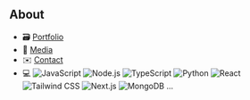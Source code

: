 ## About

- 🗃️ <a href="https://ruhanfreitas.com">Portfolio</a>
- 📱 <a href="/">Media</a>
- ✉️ <a href="mailto:ruhanfreitas@contato.com">Contact<a>
- 💻 ![JavaScript](https://img.shields.io/badge/-JavaScript-black?style=flat-square&logo=javascript&logoColor=white)
![Node.js](https://img.shields.io/badge/-Node.js-black?style=flat-square&logo=node.js&logoColor=white)
![TypeScript](https://img.shields.io/badge/-TypeScript-black?style=flat-square&logo=typescript&logoColor=white)
![Python](https://img.shields.io/badge/-Python-black?style=flat-square&logo=python&logoColor=white)
![React](https://img.shields.io/badge/-React-black?style=flat-square&logo=react&logoColor=white)
![Tailwind CSS](https://img.shields.io/badge/-Tailwind_CSS-black?style=flat-square&logo=tailwind-css&logoColor=white)
![Next.js](https://img.shields.io/badge/-Next.js-black?style=flat-square&logo=next.js&logoColor=white)
![MongoDB](https://img.shields.io/badge/-MongoDB-black?style=flat-square&logo=mongodb&logoColor=white)
...


